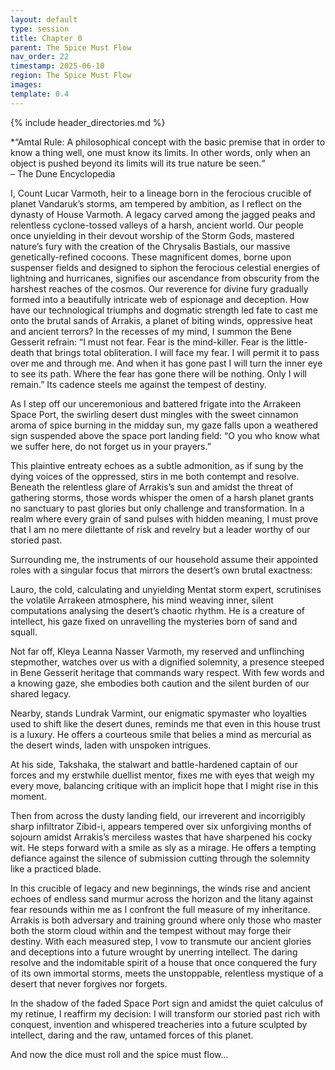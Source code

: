```yaml
---
layout: default
type: session
title: Chapter 0
parent: The Spice Must Flow
nav_order: 22
timestamp: 2025-06-10
region: The Spice Must Flow
images: 
template: 0.4
---
```

{% include header_directories.md %}

*“Amtal Rule: A philosophical concept with the basic premise that in order to know a thing well, one must know its limits. In other words, only when an object is pushed beyond its limits will its true nature be seen.“  
– The Dune Encyclopedia  

I, Count Lucar Varmoth, heir to a lineage born in the ferocious crucible of planet Vandaruk’s storms, am tempered by ambition, as I reflect on the dynasty of House Varmoth. A legacy carved among the jagged peaks and relentless cyclone-tossed valleys of a harsh, ancient world. Our people once unyielding in their devout worship of the Storm Gods, mastered nature’s fury with the creation of the Chrysalis Bastials, our massive genetically-refined cocoons. These magnificent domes, borne upon suspenser fields and designed to siphon the ferocious celestial energies of lightning and hurricanes, signifies our ascendance from obscurity from the harshest reaches of the cosmos. Our reverence for divine fury gradually formed into a beautifully intricate web of espionage and deception. How have our technological triumphs and dogmatic strength led fate to cast me onto the brutal sands of Arrakis, a planet of biting winds, oppressive heat and ancient terrors? In the recesses of my mind, I summon the Bene Gesserit refrain: “I must not fear. Fear is the mind-killer. Fear is the little-death that brings total obliteration. I will face my fear. I will permit it to pass over me and through me. And when it has gone past I will turn the inner eye to see its path. Where the fear has gone there will be nothing. Only I will remain.” Its cadence steels me against the tempest of destiny.  

As I step off our unceremonious and battered frigate into the Arrakeen Space Port, the swirling desert dust mingles with the sweet cinnamon aroma of spice burning in the midday sun, my gaze falls upon a weathered sign suspended above the space port landing field: “O you who know what we suffer here, do not forget us in your prayers.”  

This plaintive entreaty echoes as a subtle admonition, as if sung by the dying voices of the oppressed, stirs in me both contempt and resolve. Beneath the relentless glare of Arrakis’s sun and amidst the threat of gathering storms, those words whisper the omen of a harsh planet grants no sanctuary to past glories but only challenge and transformation. In a realm where every grain of sand pulses with hidden meaning, I must prove that I am no mere dilettante of risk and revelry but a leader worthy of our storied past.  

Surrounding me, the instruments of our household assume their appointed roles with a singular focus that mirrors the desert’s own brutal exactness:  

Lauro, the cold, calculating and unyielding Mentat storm expert, scrutinises the volatile Arrakeen atmosphere, his mind weaving inner, silent computations analysing the desert’s chaotic rhythm. He is a creature of intellect, his gaze fixed on unravelling the mysteries born of sand and squall.  

Not far off, Kleya Leanna Nasser Varmoth, my reserved and unflinching stepmother, watches over us with a dignified solemnity, a presence steeped in Bene Gesserit heritage that commands wary respect. With few words and a knowing gaze, she embodies both caution and the silent burden of our shared legacy.  

Nearby, stands Lundrak Varmint, our enigmatic spymaster who loyalties used to shift like the desert dunes, reminds me that even in this house trust is a luxury. He offers a courteous smile that belies a mind as mercurial as the desert winds, laden with unspoken intrigues.  

At his side, Takshaka, the stalwart and battle-hardened captain of our forces and my erstwhile duellist mentor, fixes me with eyes that weigh my every move, balancing critique with an implicit hope that I might rise in this moment.  

Then from across the dusty landing field, our irreverent and incorrigibly sharp infiltrator Zibid-i, appears tempered over six unforgiving months of sojourn amidst Arrakis’s merciless wastes that have sharpened his cocky wit. He steps forward with a smile as sly as a mirage. He offers a tempting defiance against the silence of submission cutting through the solemnity like a practiced blade.  

In this crucible of legacy and new beginnings, the winds rise and ancient echoes of endless sand murmur across the horizon and the litany against fear resounds within me as I confront the full measure of my inheritance. Arrakis is both adversary and training ground where only those who master both the storm cloud within and the tempest without may forge their destiny. With each measured step, I vow to transmute our ancient glories and deceptions into a future wrought by unerring intellect. The daring resolve and the indomitable spirit of a house that once conquered the fury of its own immortal storms, meets the unstoppable, relentless mystique of a desert that never forgives nor forgets.  

In the shadow of the faded Space Port sign and amidst the quiet calculus of my retinue, I reaffirm my decision: I will transform our storied past rich with conquest, invention and whispered treacheries into a future sculpted by intellect, daring and the raw, untamed forces of this planet.  

And now the dice must roll and the spice must flow...  